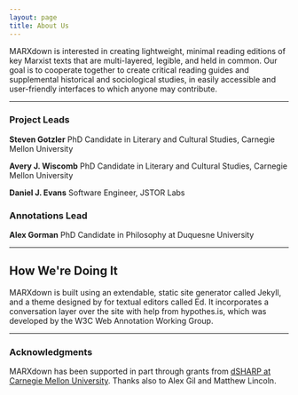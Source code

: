 ```yaml
---
layout: page
title: About Us
---
```


MARXdown is interested in creating lightweight, minimal reading editions of key Marxist texts that are multi-layered, legible, and held in common. Our goal is to cooperate together to create critical reading guides and supplemental historical and sociological studies, in easily accessible and user-friendly interfaces to which anyone may contribute.

* * *

### Project Leads

**Steven Gotzler** PhD Candidate in Literary and Cultural Studies, Carnegie Mellon University

**Avery J. Wiscomb** PhD Candidate in Literary and Cultural Studies, Carnegie Mellon University

**Daniel J. Evans** Software Engineer, JSTOR Labs

### Annotations Lead

**Alex Gorman** PhD Candidate in Philosophy at Duquesne University

* * *

##  How We're Doing It

MARXdown is built using an extendable, static site generator called Jekyll, and a theme designed by for textual editors called Ed. It incorporates a conversation layer over the site with help from hypothes.is, which was developed by the W3C Web Annotation Working Group.

* * *

### Acknowledgments

MARXdown has been supported in part through grants from [dSHARP at Carnegie Mellon University](http://dsharp.library.cmu.edu/). Thanks also to Alex Gil and Matthew Lincoln.
